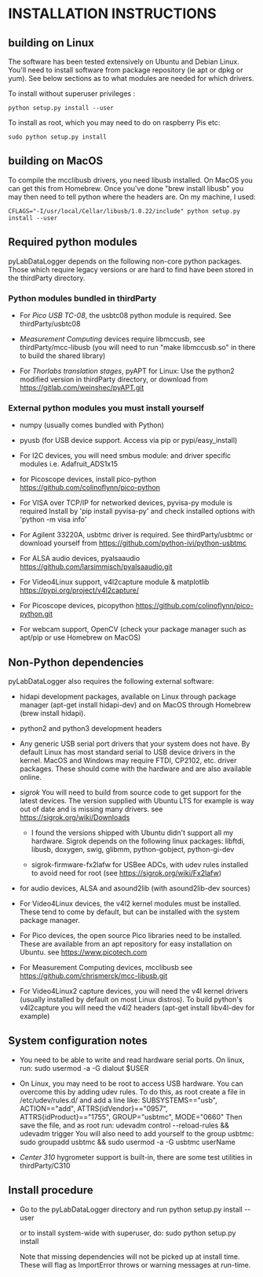 # INSTALLATION INSTRUCTIONS

## building on Linux

The software has been tested extensively on Ubuntu and Debian Linux. 
You'll need to install software from package repository (ie apt or dpkg or yum).
See below sections as to what modules are needed for which drivers.

To install without superuser privileges :

	python setup.py install --user

To install as root, which you may need to do on raspberry Pis etc:

	sudo python setup.py install

## building on MacOS

To compile the mcclibusb drivers, you need libusb installed. On MacOS you can get this
from Homebrew. Once you've done "brew install libusb" you may then need to tell python
where the headers are. On my machine, I used:

    CFLAGS="-I/usr/local/Cellar/libusb/1.0.22/include" python setup.py install --user

## Required python modules

pyLabDataLogger depends on the following non-core python packages.
Those which require legacy versions or are hard to find have been stored in the thirdParty directory.

### Python modules bundled in thirdParty

- For *Pico USB TC-08*, the usbtc08 python module is required. See thirdParty/usbtc08

- *Measurement Computing* devices require libmccusb, see thirdParty/mcc-libusb
  (you will need to run "make libmccusb.so" in there to build the shared library)

- For *Thorlabs translation stages*, pyAPT for Linux:
  Use the python2 modified version in thirdParty directory, or download from https://gitlab.com/weinshec/pyAPT.git

### External python modules you must install yourself

- numpy (usually comes bundled with Python)

- pyusb (for USB device support. Access via pip or pypi/easy_install)

- For I2C devices, you will need smbus module:
  and driver specific modules i.e. Adafruit_ADS1x15

- for Picoscope devices, install pico-python
  https://github.com/colinoflynn/pico-python

- For VISA over TCP/IP for networked devices, pyvisa-py module is required
  Install by 'pip install pyvisa-py' and check installed options with
  'python -m visa info'

- For Agilent 33220A, usbtmc driver is required.
  See thirdParty/usbtmc or download yourself from https://github.com/python-ivi/python-usbtmc

- For ALSA audio devices, pyalsaaudio
  https://github.com/larsimmisch/pyalsaaudio.git

- For Video4Linux support, v4l2capture module & matplotlib
  https://pypi.org/project/v4l2capture/

- For Picoscope devices, picopython
  https://github.com/colinoflynn/pico-python.git

- For webcam support, OpenCV
  (check your package manager such as apt/pip or use Homebrew on MacOS)

## Non-Python dependencies

pyLabDataLogger also requires the following external software:

- hidapi development packages, available on Linux through package manager (apt-get install hidapi-dev) and on MacOS through Homebrew (brew install hidapi).

- python2 and python3 development headers

- Any generic USB serial port drivers that your system does not have. By default Linux has most standard serial to USB device drivers in the kernel. MacOS and Windows may require FTDI, CP2102, etc. driver packages. These should come with the hardware and are also available online.

- *sigrok*
  You will need to build from source code to get support for the latest devices.
  The version supplied with Ubuntu LTS for example is way out of date and is missing many drivers.
  see https://sigrok.org/wiki/Downloads

    - I found the versions shipped with Ubuntu didn't support all my hardware. 
      Sigrok depends on the following linux packages:
          libftdi, libusb, doxygen, swig, glibmm, python-gobject, python-gi-dev

    - sigrok-firmware-fx2lafw for USBee ADCs, with udev rules installed to avoid
      need for root (see https://sigrok.org/wiki/Fx2lafw)

- for audio devices, ALSA and asound2lib (with asound2lib-dev sources)

- For Video4Linux devices, the v4l2 kernel modules must be installed. These tend to come by default, but can be installed with the system package manager.
    
- For Pico devices, the open source Pico libraries need to be installed.
  These are available from an apt repository for easy installation on Ubuntu.
  see https://www.picotech.com

- For Measurement Computing devices, mcclibusb
  see https://github.com/chrismerck/mcc-libusb.git

- For Video4Linux2 capture devices, you will need the v4l kernel drivers (usually installed by default on most Linux distros).
  To build python's v4l2capture you will need the v4l2 headers (apt-get install libv4l-dev for example)

## System configuration notes

- You need to be able to write and read hardware serial ports. On linux, run:
    sudo usermod -a -G dialout $USER

- On Linux, you may need to be root to access USB hardware. You can overcome this by adding udev rules.
  To do this, as root create a file in /etc/udev/rules.d/ and add a line like:
  SUBSYSTEMS=="usb", ACTION=="add", ATTRS{idVendor}=="0957", ATTRS{idProduct}=="1755", GROUP="usbtmc", MODE="0660"
  Then save the file, and as root run: udevadm control --reload-rules && udevadm trigger
  You will also need to add yourself to the group usbtmc: sudo groupadd usbtmc && sudo usermod -a -G usbtmc userName

- *Center 310* hygrometer support is built-in, there are some test utilities in thirdParty/C310

## Install procedure

- Go to the pyLabDataLogger directory and run
  python setup.py install --user

  or to install system-wide with superuser, do:
  sudo python setup.py install

  Note that missing dependencies will not be picked up at install time. These will flag
  as ImportError throws or warning messages at run-time.
